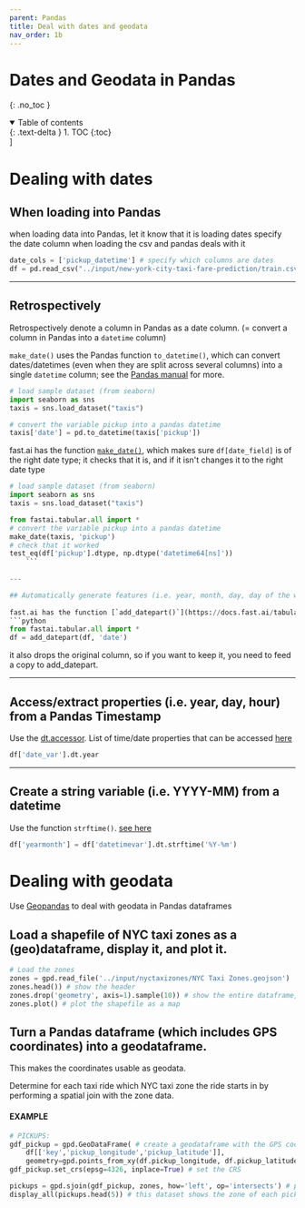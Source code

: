 ```yaml
---
parent: Pandas 
title: Deal with dates and geodata 
nav_order: 1b 
---
```


# Dates and Geodata in Pandas
{: .no_toc } 
<details open markdown="block"> 
  <summary> 
    Table of contents 
  </summary> 
  {: .text-delta } 
1. TOC 
{:toc} 
</details>] 

# Dealing with dates
## When loading into Pandas
when loading data into Pandas, let it know that it is loading dates
specify the date column when loading the csv and pandas deals with it
```python
date_cols = ['pickup_datetime'] # specify which columns are dates
df = pd.read_csv("../input/new-york-city-taxi-fare-prediction/train.csv", parse_dates = date_cols)
```
---

## Retrospectively
Retrospectively denote a column in Pandas as a date column. (= convert a column in Pandas into a `datetime` column)

`make_date()` uses the Pandas function `to_datetime()`, which can convert dates/datetimes (even when they are split across several columns) into a single `datetime` column; see the [Pandas manual](https://pandas.pydata.org/pandas-docs/stable/user_guide/timeseries.html#converting-to-timestamps) for more. 
```python
# load sample dataset (from seaborn)
import seaborn as sns
taxis = sns.load_dataset("taxis")

# convert the variable pickup into a pandas datetime
taxis['date'] = pd.to_datetime(taxis['pickup'])
```
	
fast.ai has the function [`make_date()`](https://docs.fast.ai/tabular.core.html#make_date), which makes sure `df[date_field]` is of the right date type; it checks that it is, and if it isn't changes it to the right date type
```python
# load sample dataset (from seaborn)
import seaborn as sns
taxis = sns.load_dataset("taxis")

from fastai.tabular.all import *
# convert the variable pickup into a pandas datetime
make_date(taxis, 'pickup')
# check that it worked
test_eq(df['pickup'].dtype, np.dtype('datetime64[ns]'))
	```
	
---

## Automatically generate features (i.e. year, month, day, day of the week) from a timestamp
	
fast.ai has the function [`add_datepart()`](https://docs.fast.ai/tabular.core.html#add_datepart), which generates additional features from the column and returns a dataframe with the added features
```python
from fastai.tabular.all import * 
df = add_datepart(df, 'date')
```

it also drops the original column, so if you want to keep it, you need to feed a copy to add_datepart.

---
	
## Access/extract properties (i.e. year, day, hour) from a Pandas Timestamp 
Use the [dt.accessor](https://pandas.pydata.org/pandas-docs/stable/user_guide/basics.html#dt-accessor). 
List of time/date properties that can be accessed [here](https://pandas.pydata.org/pandas-docs/stable/user_guide/timeseries.html#time-date-components)
```python
df['date_var'].dt.year
```
---
## Create a string variable (i.e. YYYY-MM) from a datetime
Use the function ``strftime()``. [see here](https://dfrieds.com/data-analysis/create-year-month-column.html)
```python	
df['yearmonth'] = df['datetimevar'].dt.strftime('%Y-%m')
```
	
# Dealing with geodata
Use [Geopandas](https://geopandas.org/gallery/create_geopandas_from_pandas.html) to deal with geodata in Pandas dataframes

## Load a shapefile of NYC taxi zones as a (geo)dataframe, display it, and plot it.

```python
# Load the zones
zones = gpd.read_file('../input/nyctaxizones/NYC Taxi Zones.geojson')
zones.head()) # show the header
zones.drop('geometry', axis=1).sample(10)) # show the entire dataframe, excluding the column geometry
zones.plot() # plot the shapefile as a map
```

## Turn a Pandas dataframe (which includes GPS coordinates) into a geodataframe.

This makes the coordinates usable as geodata.

Determine for each taxi ride which NYC taxi zone the ride starts in by performing a spatial join with the zone data.

#### EXAMPLE
```python
# PICKUPS:
gdf_pickup = gpd.GeoDataFrame( # create a geodataframe with the GPS coordinates of pickups
	df[['key','pickup_longitude','pickup_latitude']], 
	geometry=gpd.points_from_xy(df.pickup_longitude, df.pickup_latitude)) 
gdf_pickup.set_crs(epsg=4326, inplace=True) # set the CRS

pickups = gpd.sjoin(gdf_pickup, zones, how='left', op='intersects') # perform a spatial join between the GPS coordinates of pickups and the taxi zones
display_all(pickups.head(5)) # this dataset shows the zone of each pickup
```